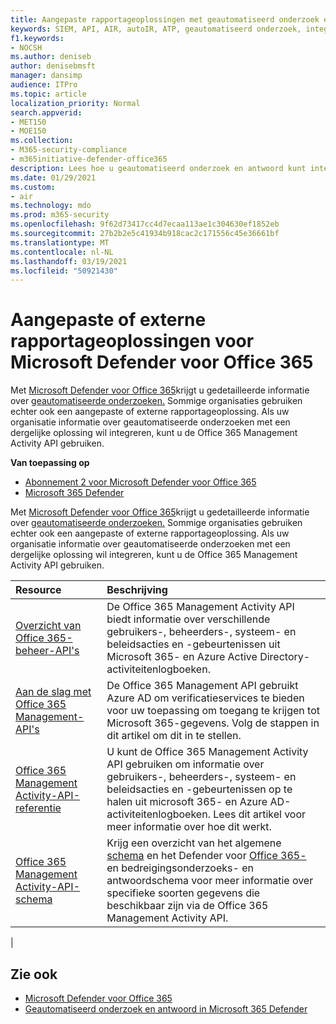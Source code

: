 ```yaml
---
title: Aangepaste rapportageoplossingen met geautomatiseerd onderzoek en antwoord
keywords: SIEM, API, AIR, autoIR, ATP, geautomatiseerd onderzoek, integratie, aangepast rapport
f1.keywords:
- NOCSH
ms.author: deniseb
author: denisebmsft
manager: dansimp
audience: ITPro
ms.topic: article
localization_priority: Normal
search.appverid:
- MET150
- MOE150
ms.collection:
- M365-security-compliance
- m365initiative-defender-office365
description: Lees hoe u geautomatiseerd onderzoek en antwoord kunt integreren met een aangepaste of externe rapportageoplossing.
ms.date: 01/29/2021
ms.custom:
- air
ms.technology: mdo
ms.prod: m365-security
ms.openlocfilehash: 9f62d73417cc4d7ecaa113ae1c304630ef1852eb
ms.sourcegitcommit: 27b2b2e5c41934b918cac2c171556c45e36661bf
ms.translationtype: MT
ms.contentlocale: nl-NL
ms.lasthandoff: 03/19/2021
ms.locfileid: "50921430"
---
```

# <a name="custom-or-third-party-reporting-solutions-for-microsoft-defender-for-office-365"></a>Aangepaste of externe rapportageoplossingen voor Microsoft Defender voor Office 365

Met [Microsoft Defender voor Office 365](office-365-atp.md)krijgt u gedetailleerde informatie over [geautomatiseerde onderzoeken.](air-view-investigation-results.md) Sommige organisaties gebruiken echter ook een aangepaste of externe rapportageoplossing. Als uw organisatie informatie [](office-365-air.md) over geautomatiseerde onderzoeken met een dergelijke oplossing wil integreren, kunt u de Office 365 Management Activity API gebruiken.

**Van toepassing op**
- [Abonnement 2 voor Microsoft Defender voor Office 365](office-365-atp.md)
- [Microsoft 365 Defender](../mtp/microsoft-threat-protection.md)

Met [Microsoft Defender voor Office 365](office-365-atp.md)krijgt u gedetailleerde informatie over [geautomatiseerde onderzoeken.](air-view-investigation-results.md) Sommige organisaties gebruiken echter ook een aangepaste of externe rapportageoplossing. Als uw organisatie informatie over geautomatiseerde onderzoeken met een dergelijke oplossing wil integreren, kunt u de Office 365 Management Activity API gebruiken.

|Resource|Beschrijving|
|:---|:---|
|[Overzicht van Office 365-beheer-API's](/office/office-365-management-api/office-365-management-apis-overview)|De Office 365 Management Activity API biedt informatie over verschillende gebruikers-, beheerders-, systeem- en beleidsacties en -gebeurtenissen uit Microsoft 365- en Azure Active Directory-activiteitenlogboeken.|
|[Aan de slag met Office 365 Management-API's](/office/office-365-management-api/get-started-with-office-365-management-apis)|De Office 365 Management API gebruikt Azure AD om verificatieservices te bieden voor uw toepassing om toegang te krijgen tot Microsoft 365-gegevens. Volg de stappen in dit artikel om dit in te stellen.|
|[Office 365 Management Activity-API-referentie](/office/office-365-management-api/office-365-management-activity-api-reference)|U kunt de Office 365 Management Activity API gebruiken om informatie over gebruikers-, beheerders-, systeem- en beleidsacties en -gebeurtenissen op te halen uit microsoft 365- en Azure AD-activiteitenlogboeken. Lees dit artikel voor meer informatie over hoe dit werkt.|
|[Office 365 Management Activity-API-schema](/office/office-365-management-api/office-365-management-activity-api-schema)|Krijg een overzicht van het algemene [schema](/office/office-365-management-api/office-365-management-activity-api-schema#common-schema) en het Defender voor [Office 365-](/office/office-365-management-api/office-365-management-activity-api-schema#office-365-advanced-threat-protection-and-threat-investigation-and-response-schema) en bedreigingsonderzoeks- en antwoordschema voor meer informatie over specifieke soorten gegevens die beschikbaar zijn via de Office 365 Management Activity API.|
|

## <a name="see-also"></a>Zie ook

- [Microsoft Defender voor Office 365](office-365-atp.md)
- [Geautomatiseerd onderzoek en antwoord in Microsoft 365 Defender](../mtp/mtp-autoir.md)